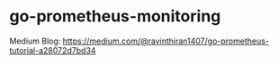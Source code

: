 # go-prometheus-monitoring
Medium Blog: https://medium.com/@ravinthiran1407/go-prometheus-tutorial-a28072d7bd34
